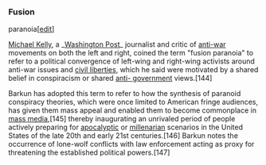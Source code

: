 ### Fusion
paranoia[[edit](/w/index.php?title=Conspiracy\_theory&action=edit&section=28
"Edit section: Fusion paranoia")]

[Michael Kelly](/wiki/Michael\_Kelly\_\(editor\) "Michael Kelly \(editor\)"), a
\_[Washington Post](/wiki/The\_Washington\_Post "The Washington Post")\_
journalist and critic of [anti-war](/wiki/Anti-war "Anti-war") movements on
both the left and right, coined the term "fusion paranoia" to refer to a
political convergence of left-wing and right-wing activists around anti-war
issues and [civil liberties](/wiki/Civil\_liberties "Civil liberties"), which
he said were motivated by a shared belief in conspiracism or shared [anti-
government](/wiki/Anti-statism "Anti-statism") views.[144]

Barkun has adopted this term to refer to how the synthesis of paranoid
conspiracy theories, which were once limited to American fringe audiences, has
given them mass appeal and enabled them to become commonplace in [mass
media](/wiki/Mass\_media "Mass media"),[145] thereby inaugurating an unrivaled
period of people actively preparing for [apocalyptic](/wiki/Apocalypticism
"Apocalypticism") or [millenarian](/wiki/Millenarianism "Millenarianism")
scenarios in the United States of the late 20th and early 21st centuries.[146]
Barkun notes the occurrence of lone-wolf conflicts with law enforcement acting
as proxy for threatening the established political powers.[147]
